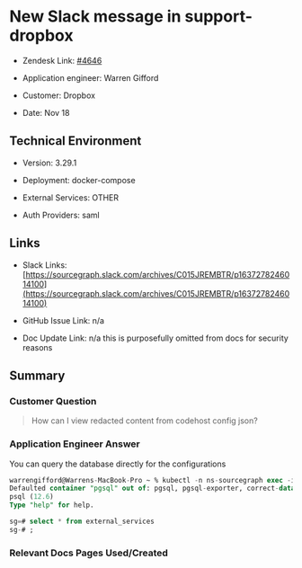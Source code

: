 

# New Slack message in support-dropbox <!-- Ticket Title  Hint: include keywords to make it searchable -->



- Zendesk Link: [#4646](https://sourcegraph.zendesk.com/agent/tickets/4646)

- Application engineer: Warren Gifford

- Customer: Dropbox <!-- Redact if this contains personally identifying information -->

- Date: Nov 18


<!-- Data populated from integration, speak to Ben Gordon or Michael Bali if not working -->

<!-- During Internal team trial, fill missing data manually (we are waiting for all data to sync) -->



## Technical Environment

- Version: 3.29.1​

- Deployment: docker-compose

- External Services: OTHER

- Auth Providers: saml





## Links
<!-- Data for application engineer manual entry -->
- Slack Links: [https://sourcegraph.slack.com/archives/C015JREMBTR/p1637278246014100](https://sourcegraph.slack.com/archives/C015JREMBTR/p1637278246014100)

- GitHub Issue Link: n/a

- Doc Update Link: n/a this is purposefully omitted from docs for security reasons



## Summary

### Customer Question

> How can I view redacted content from codehost config json?


### Application Engineer Answer

You can query the database directly for the configurations

```sql
warrengifford@Warrens-MacBook-Pro ~ % kubectl -n ns-sourcegraph exec -it pgsql-84c986dbc8-55w7x -- psql -U sg
Defaulted container "pgsql" out of: pgsql, pgsql-exporter, correct-data-dir-permissions (init)
psql (12.6)
Type "help" for help.

sg=# select * from external_services
sg-# ;
```



### Relevant Docs Pages Used/Created


<!-- Once complete, upload a copy to https://github.com/sourcegraph/support-tools-internal/tree/main/resolved-tickets as a .md file -->
<!-- Name the file 4646.md -->
